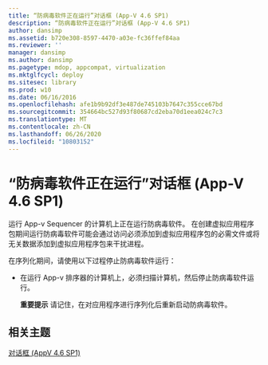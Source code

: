 ```yaml
---
title: “防病毒软件正在运行”对话框 (App-V 4.6 SP1)
description: “防病毒软件正在运行”对话框 (App-V 4.6 SP1)
author: dansimp
ms.assetid: b720e308-8597-4470-a03e-fc36ffef84aa
ms.reviewer: ''
manager: dansimp
ms.author: dansimp
ms.pagetype: mdop, appcompat, virtualization
ms.mktglfcycl: deploy
ms.sitesec: library
ms.prod: w10
ms.date: 06/16/2016
ms.openlocfilehash: afe1b9b92df3e487de745103b7647c355cce67bd
ms.sourcegitcommit: 354664bc527d93f80687cd2eba70d1eea024c7c3
ms.translationtype: MT
ms.contentlocale: zh-CN
ms.lasthandoff: 06/26/2020
ms.locfileid: "10803152"
---
```

# “防病毒软件正在运行”对话框 (App-V 4.6 SP1)


运行 App-v Sequencer 的计算机上正在运行防病毒软件。 在创建虚拟应用程序包期间运行防病毒软件可能会通过访问必须添加到虚拟应用程序包的必需文件或将无关数据添加到虚拟应用程序包来干扰进程。

在序列化期间，请使用以下过程停止防病毒软件运行：

-   在运行 App-v 排序器的计算机上，必须扫描计算机，然后停止防病毒软件运行。

    **重要提示** 请记住，在对应用程序进行序列化后重新启动防病毒软件。

     

## 相关主题


[对话框 (AppV 4.6 SP1)](dialog-boxes--appv-46-sp1-.md)

 

 





